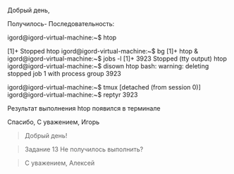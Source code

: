 Добрый день,

Получилось-
Последовательность:

igord@igord-virtual-machine:~$ htop

[1]+  Stopped                 htop
igord@igord-virtual-machine:~$ bg
[1]+ htop &
igord@igord-virtual-machine:~$ jobs -l
[1]+  3923 Stopped (tty output)    htop
igord@igord-virtual-machine:~$ disown htop
bash: warning: deleting stopped job 1 with process group 3923


igord@igord-virtual-machine:~$ tmux 
[detached (from session 0)]
igord@igord-virtual-machine:~$ reptyr 3923

Результат выполнения htop появился в терминале

Спасибо,
С уважением,
Игорь

>Добрый день!

>Задание 13
>Не получилось выполнить?

>С уважением,
>Алексей
